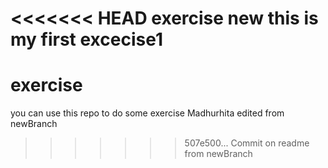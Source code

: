 <<<<<<< HEAD
exercise new
this is my first excecise1
=======

# exercise
you can use this repo to do some exercise
Madhurhita edited from newBranch

>>>>>>> 507e500... Commit on readme from newBranch
